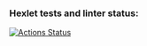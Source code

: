 ### Hexlet tests and linter status:
[![Actions Status](https://github.com/AlexLumen/python-project-lvl2/workflows/hexlet-check/badge.svg)](https://github.com/AlexLumen/python-project-lvl2/actions)
